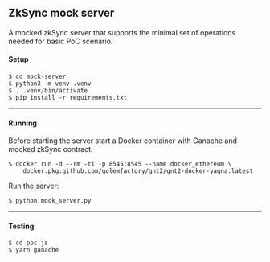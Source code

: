 ## ZkSync mock server

A mocked zkSync server that supports the minimal set of operations needed for basic PoC scenario.
    
#### Setup 
```
$ cd mock-server
$ python3 -m venv .venv
$ . .venv/bin/activate
$ pip install -r requirements.txt
```
----

#### Running

Before starting the server start a Docker container with Ganache and
mocked zkSync contract:

```
$ docker run -d --rm -ti -p 8545:8545 --name docker_ethereum \
    docker.pkg.github.com/golemfactory/gnt2/gnt2-docker-yagna:latest
```

Run the server:
```
$ python mock_server.py
```

----
#### Testing
```
$ cd poc.js
$ yarn ganache
```